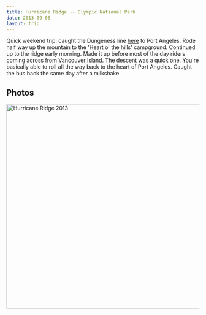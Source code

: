 ```yaml
---
title: Hurricane Ridge -- Olympic National Park
date: 2013-09-06
layout: trip
---
```


Quick weekend trip: caught the Dungeness line [here](https://olympicbuslines.com/) to Port Angeles. Rode half way up the mountain to the 'Heart o' the hills' campground. Continued up to the ridge early morning. Made it up before most of the day riders coming across from Vancouver Island. The descent was a quick one. You're basically able to roll all the way back to the heart of Port Angeles. Caught the bus back the same day after a milkshake. 

## Photos

<a data-flickr-embed="true"  href="https://www.flickr.com/photos/149922637@N08/albums/72157685881924045" title="Hurricane Ridge 2013"><img src="https://farm5.staticflickr.com/4232/35597487901_ceb7e35e9d_c.jpg" width="800" height="534" alt="Hurricane Ridge 2013"></a><script async src="//embedr.flickr.com/assets/client-code.js" charset="utf-8"></script>
